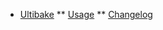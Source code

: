<!-- docs/_sidebar.md -->
* [Ultibake](README.md)
** [Usage](AddonParm.md)
** [Changelog](Changelogs.md)